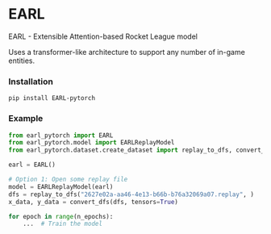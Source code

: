 # EARL
EARL - Extensible Attention-based Rocket League model

Uses a transformer-like architecture to support any number of in-game entities.

### Installation
```
pip install EARL-pytorch
```

### Example
```python
from earl_pytorch import EARL
from earl_pytorch.model import EARLReplayModel
from earl_pytorch.dataset.create_dataset import replay_to_dfs, convert_dfs

earl = EARL()

# Option 1: Open some replay file
model = EARLReplayModel(earl)
dfs = replay_to_dfs("2627e02a-aa46-4e13-b66b-b76a32069a07.replay", )
x_data, y_data = convert_dfs(dfs, tensors=True)

for epoch in range(n_epochs):
    ...  # Train the model
```